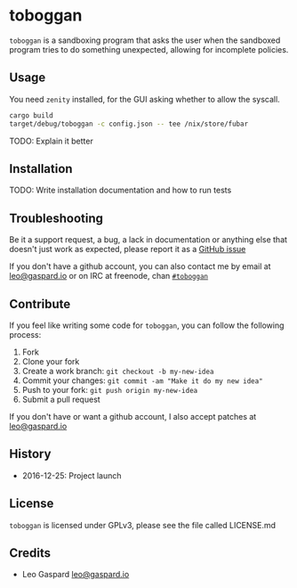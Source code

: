 toboggan
========

`toboggan` is a sandboxing program that asks the user when the sandboxed program
tries to do something unexpected, allowing for incomplete policies.


Usage
-----

You need `zenity` installed, for the GUI asking whether to allow the syscall.

```sh
cargo build
target/debug/toboggan -c config.json -- tee /nix/store/fubar
```

TODO: Explain it better


Installation
------------

TODO: Write installation documentation and how to run tests


Troubleshooting
---------------

Be it a support request, a bug, a lack in documentation or anything else that
doesn't just work as expected, please report it as a [GitHub
issue](https://github.com/Ekleog/toboggan/issues/new)

If you don't have a github account, you can also contact me by email at
leo@gaspard.io or on IRC at freenode, chan
[`#toboggan`](https://webchat.freenode.net/?channels=toboggan)


Contribute
----------

If you feel like writing some code for `toboggan`, you can follow the following
process:

1. Fork
2. Clone your fork
3. Create a work branch: `git checkout -b my-new-idea`
4. Commit your changes: `git commit -am "Make it do my new idea"`
5. Push to your fork: `git push origin my-new-idea`
6. Submit a pull request

If you don't have or want a github account, I also accept patches at
    leo@gaspard.io


History
-------

 * 2016-12-25: Project launch


License
-------

`toboggan` is licensed under GPLv3, please see the file called LICENSE.md


Credits
-------

 * Leo Gaspard <leo@gaspard.io>
